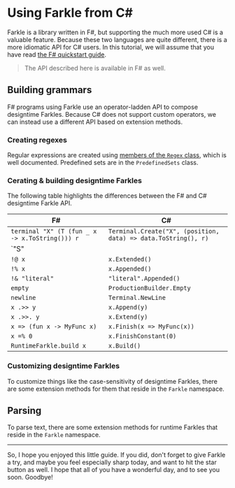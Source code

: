 # Using Farkle from C\#

Farkle is a library written in F#, but supporting the much more used C# is a valuable feature. Because these two languages are quite different, there is a more idiomatic API for C# users. In this tutorial, we will assume that you have read [the F# quickstart guide][fsharp].

> The API described here is available in F# as well.

## Building grammars

F# programs using Farkle use an operator-ladden API to compose designtime Farkles. Because C# does not support custom operators, we can instead use a different API based on extension methods.

### Creating regexes

Regular expressions are created using [members of the `Regex` class][regex], which is well documented. Predefined sets are in the `PredefinedSets` class.

### Cerating & building designtime Farkles

The following table highlights the differences between the F# and C# designtime Farkle API.

|F#|C#|
|--|--|
|`terminal "X" (T (fun _ x -> x.ToString())) r`|`Terminal.Create("X", (position, data) => data.ToString(), r)`|
|`"S" ||= [p1; p2]`|`Nonterminal.Create("S", p1, p2)`|
|`!@ x`|`x.Extended()`|
|`!% x`|`x.Appended()`|
|`!& "literal"`|`"literal".Appended()`|
|`empty`|`ProductionBuilder.Empty`|
|`newline`|`Terminal.NewLine`|
|`x .>> y`|`x.Append(y)`|
|`x .>>. y`|`x.Extend(y)`|
|`x => (fun x -> MyFunc x)`|`x.Finish(x => MyFunc(x))`
|`x =% 0`|`x.FinishConstant(0)`|
|`RuntimeFarkle.build x`|`x.Build()`|

### Customizing designtime Farkles

To customize things like the case-sensitivity of designtime Farkles, there are some extension methods for them that reside in the `Farkle` namespace.

## Parsing

To parse text, there are some extension methods for runtime Farkles that reside in the `Farkle` namespace.

---

So, I hope you enjoyed this little guide. If you did, don't forget to give Farkle a try, and maybe you feel especially sharp today, and want to hit the star button as well. I hope that all of you have a wonderful day, and to see you soon. Goodbye!

[fsharp]: quickstart.html
[regex]: reference/farkle-builder-regex.html
